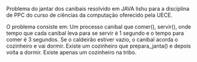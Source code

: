 Problema do jantar dos canibais resolvido em JAVA lishu para a disciplina de PPC do curso de ciências da computação oferecido pela UECE.

O problema consiste em:
Um processo canibal que comer(), servir(), onde tempo que cada canibal leva para se servir é 1 segundo e o tempo para comer é 3 segundos.
Se o caldeirão estiver vazio, o canibal acorda o cozinheiro e vai dormir.
Existe um cozinheiro que prepara_janta() e depois volta a dormir.
Existe apenas um cozinheiro na tribo.
